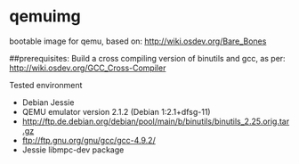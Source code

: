 # qemuimg
bootable image for qemu, based on:
http://wiki.osdev.org/Bare_Bones

##prerequisites:
Build a cross compiling version of binutils and gcc, as per:
http://wiki.osdev.org/GCC_Cross-Compiler


Tested environment
* Debian Jessie
* QEMU emulator version 2.1.2 (Debian 1:2.1+dfsg-11)
* http://ftp.de.debian.org/debian/pool/main/b/binutils/binutils_2.25.orig.tar.gz
* ftp://ftp.gnu.org/gnu/gcc/gcc-4.9.2/
* Jessie libmpc-dev package

